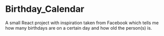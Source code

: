 # Birthday_Calendar
A small React project with inspiration taken from Facebook which tells me how many birthdays are on a certain day and how old the person(s) is.
